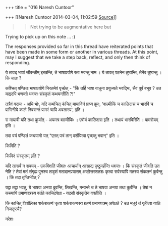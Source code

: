+++
title = "016 Naresh Cuntoor"

+++
[[Naresh Cuntoor	2014-03-04, 11:02:59 [Source](https://groups.google.com/g/samskrita/c/PR2bj1VMfvw)]]



  

> 
> > 
> > Not trying to be augmentative here but  
> > 
> > 

  

Trying to pick up on this note ... :)  
  

The responses provided so far in this thread have reiterated points that have been made in some form or another in various threads. At this point, may I suggest that we take a step back, reflect, and only then think of responding.  
  

ये तावद् भाषां जीवन्तीम् इच्छन्ति, ते भाषाप्रयोगे रता भवन्तु नाम । ये तावत् पठनेन तुष्यन्ति, तेनैव तुष्यन्तु । किं चातः ?  

  
कश्चित् पण्डितः भाषाप्रयोगे निरतमेवं पृच्छेत् - "किं तर्हि भाषा याधुना प्रयुज्यते भवद्भिः, सैव पूर्वं बभूव ? उत यद्यदपि भणन्तो भवन्तः संस्कृतं कथयन्तीति ?!"  

तत्रैवं वदामः - अयि भोः, यदि कथंचित् कंचित् मायाविनं प्राप्य ब्रूमः, 'वाल्मीकिं च कालिदासं च भारविं च पाणिनीये काले निवसन्तं पामरं चापि अवतारय', इति ।  

स मायावी यदि तथा कुर्यात् - अयमत्र वाल्मीकिः । एषोयं कालिदास इति । तथायं भारविरिति । पामरोयम् इति ।  
  

तदा वयं पण्डितं कथयामो यत् "एतत् पत्रं तान् दर्शयित्वा पृच्छतु भवान्" इति ।  

किमिति ?  

किमिदं संस्कृतम् इति ?  
  

यदि तत्सर्वं न शक्यम् - एकविंशतिं जीवतः आचार्यान् आसाद्य पृष्टुमर्हन्ति भवन्तः । किं संस्कृतं जीवति उत नेति ? तेषां मतं संगृह्य पुनश्च तादृशं मतादानप्रयासम् अष्टोत्तरशतशः कृत्वा सर्वस्यापि मतस्य संकलनं कुर्वन्तु । किं तदा तृप्तिर्भवेत् ?  

  

यद्वा तद्वा भवतु, ये भाषया अनया ब्रुवन्ति, लिखन्ति, मन्यन्ते च ते भाषया अनया तथा कुर्वन्ति । तेषां न कस्यापि प्रमाणपत्रस्य वर्तते काचिदपेक्षा - यदसौ संस्कृतेन वक्तीति ।  
  

किं काचित् पिपीलिका शर्कराकणं धृत्वा शर्कराकणस्य ग्रहणे प्रमाणपत्रम् अपेक्षते ? उत मधुरं तं गृहीत्वा याति निजतृप्त्यै?  

  

  

नरेशः  

